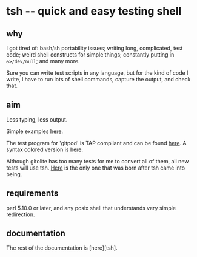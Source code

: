 # tsh -- quick and easy testing shell

## why

I got tired of: bash/sh portability issues; writing long, complicated, test
code; weird shell constructs for simple things; constantly putting in
`&>/dev/null`; and many more.

Sure you can write test scripts in any language, but for the kind of code I
write, I have to run lots of shell commands, capture the output, and check
that.

## aim

Less typing, less output.

Simple examples
[here](http://sitaramc.github.com/tsh/doc/tsh-examples.sh.html).

The test program for 'gitpod' is TAP compliant and can be found
[here](https://github.com/sitaramc/gitpod/blob/master/t/t01).  A syntax
colored version is
[here](http://sitaramc.github.com/tsh/doc/gitpod-test.html).

Although gitolite has too many tests for me to convert all of them, all new
tests will use tsh.  [Here](http://sitaramc.github.com/tsh/doc/gl-t12.html) is
the only one that was born after tsh came into being.

## requirements

perl 5.10.0 or later, and any posix shell that understands very simple
redirection.

## documentation

The rest of the documentation is [here][tsh].

[ex]: http://sitaramc.github.com/tsh/doc/tsh-examples.sh.html
